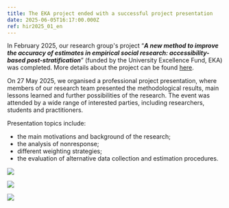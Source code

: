 ```yaml
---
title: The EKA project ended with a successful project presentation
date: 2025-06-05T16:17:00.000Z
ref: hir2025_01_en
---
```

In February 2025, our research group's project “***A new method to improve the accuracy of estimates in empirical social research: accessibility-based post-stratification***” (funded by the University Excellence Fund, EKA) was completed. More details about the project can be found [here](https://surveymethodsroom.hu/en/projects/2024-02-24-election-forecast-from-survey-data/).

On 27 May 2025, we organised a professional project presentation, where members of our research team presented the methodological results, main lessons learned and further possibilities of the research. The event was attended by a wide range of interested parties, including researchers, students and practitioners.

Presentation topics include:

* the main motivations and background of the research;
* the analysis of nonresponse;
* different weighting strategies;
* the evaluation of alternative data collection and estimation procedures.

![](/img/eka_projektbemutato1.jpeg)

![](/img/eka_projektbemutato2.jpg)

![](/img/eka_projektbemutato3.jpg)
